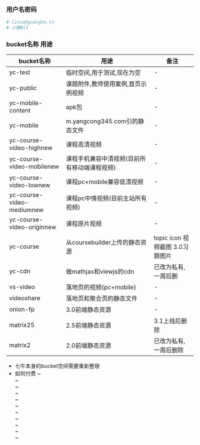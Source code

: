### 用户名密码

```bash
# linuo@guanghe.tv
# 小数BlS
```

### bucket名称 用途

| bucket名称                 | 用途                               | 备注     |
| -------------------------- | ---------------------------------- | -------- |
| yc-test                    | 临时空间,用于测试,现在为空         | -        |
| yc-public                  | 课题附件,教师使用案例,首页示例视频 | -        |
| yc-mobile-content          | apk包                              | -        |
| yc-mobile                  | m.yangcong345.com引的静态文件      | -        |
| yc-course-video-highnew    | 课程高清视频                       | -        |
| yc-course-video-mobilenew  | 课程手机兼容中清视频(目前所有移动端课程视频)  | - |
| yc-course-video-lownew     | 课程pc+mobile兼容低清视频          | -        |
| yc-course-video-mediumnew  | 课程pc中情视频(目前主站所有视频)   | -        |
| yc-course-video-originnew  | 课程原片视频                       | -        |
| yc-course                  | 从coursebuilder上传的静态资源      | topic icon 视频截图 3.0习题图片 |
| yc-cdn                     | 做mathjax和viewjs的cdn             | 已改为私有,一周后删 |
| vs-video                   | 落地页的视频(pc+mobile)            | -        |
| videoshare                 | 落地页和聚合页的静态文件           | -        |
| onion-fp                   | 3.0前端静态资源                    | -        |
| matrix25                   | 2.5前端静态资源                    | 3.1上线后删除 |
| matrix2                    | 2.0前端静态资源                    | 已改为私有,一周后删除 |



* 七牛本身的bucket空间需要重新整理
* 如何付费
~                                                                                                       
~                                                                                                       
~                                                                                                       
~                                                                                                       
~                                                                                                       
~                                                                                                       
~                                                                                                       
~                                                                                                       
~                                                                                                       
~                                                                                                       
~                                                                                       
